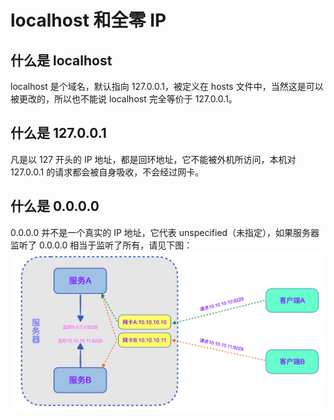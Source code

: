 # localhost 和全零 IP

## 什么是 localhost

localhost 是个域名，默认指向 127.0.0.1，被定义在 hosts 文件中，当然这是可以被更改的，所以也不能说 localhost 完全等价于 127.0.0.1。

## 什么是 127.0.0.1

凡是以 127 开头的 IP 地址，都是回环地址，它不能被外机所访问，本机对 127.0.0.1 的请求都会被自身吸收，不会经过网卡。

## 什么是 0.0.0.0

0.0.0.0 并不是一个真实的 IP 地址，它代表 unspecified（未指定），如果服务器监听了 0.0.0.0 相当于监听了所有，请见下图：![localhost.png](../../public/images/1598321834410-9b8e3132-8155-450c-8336-ff32bbe58b20.png)
